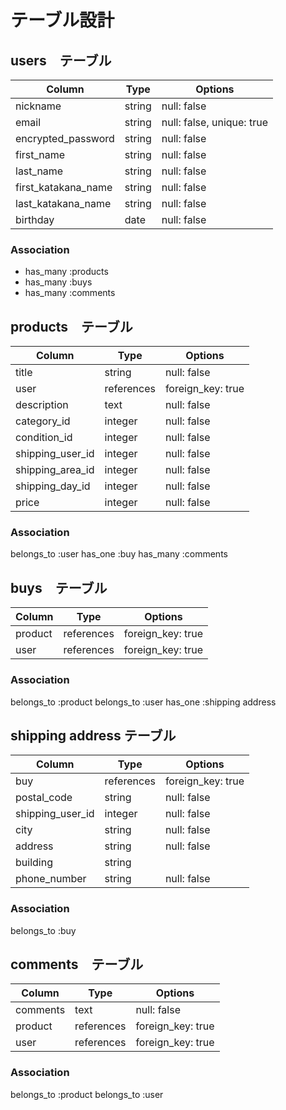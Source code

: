 # テーブル設計

## users　テーブル

| Column              | Type    | Options                   |
| ------------------- | ------- | -------------             |
| nickname            | string  | null: false               |
| email               | string  | null: false, unique: true |
| encrypted_password  | string  | null: false               |
| first_name          | string  | null: false               |
| last_name           | string  | null: false               |
| first_katakana_name | string  | null: false               |
| last_katakana_name  | string  | null: false               |
| birthday            | date    | null: false               |

### Association

- has_many :products
- has_many :buys
- has_many :comments

## products　テーブル

| Column           | Type         | Options           |
| ---------------- | ------------ | ----------------- |
| title            | string       | null: false       |
| user             | references   | foreign_key: true |
| description      | text         | null: false       |
| category_id      | integer      | null: false       |
| condition_id     | integer      | null: false       |
| shipping_user_id | integer      | null: false       |
| shipping_area_id | integer      | null: false       |
| shipping_day_id  | integer      | null: false       |
| price            | integer      | null: false       |

### Association

belongs_to :user
has_one    :buy
has_many :comments

## buys　テーブル

| Column             | Type       | Options           |
| ------------------ | ---------- | ----------------- |
| product            | references | foreign_key: true |
| user               | references | foreign_key: true |

### Association

belongs_to :product
belongs_to :user
has_one :shipping address

## shipping address テーブル

| Column           | Type       | Options           |
| ---------------- | ---------- | ----------------- |
| buy              | references | foreign_key: true |
| postal_code      | string     | null: false       |
| shipping_user_id | integer    | null: false       |
| city             | string     | null: false       |
| address          | string     | null: false       |
| building         | string     |                   |
| phone_number     | string     | null: false       |

### Association

belongs_to :buy

## comments　テーブル

| Column           | Type       | Options           |
| ---------------- | ---------- | ----------------- |
| comments         | text       | null: false       |
| product          | references | foreign_key: true |
| user             | references | foreign_key: true |

### Association

belongs_to :product
belongs_to :user